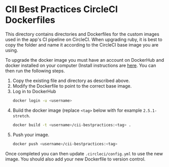 # CII Best Practices CircleCI Dockerfiles

This directory contains directories and Dockerfiles for the custom
images used in the app's CI pipeline on CircleCI.  When upgrading ruby,
it is best to copy the folder and name it according to the CircleCI base
image you are using.

To upgrade the docker image you must have an account on DockerHub and docker
installed on your computer (Install instructions are
[here](https://docs.docker.com/install/). You can then run the following steps.

1. Copy the existing file and directory as described above.
2. Modify the Dockerfile to point to the correct base image.
3. Log in to DockerHub
    ~~~~sh
    docker login -u <username>
    ~~~~
4. Build the docker image (replace `<tag>` below with for example
   `2.5.1-stretch`.
    ~~~~sh
    docker build -t <username>/cii-bestpractices:<tag> .
    ~~~~
5. Push your image.
    ~~~~sh
    docker push <username>/cii-bestpractices:<tag>
    ~~~~

Once completed you can then update `.circleci/config.yml` to use the new image.
You should also add your new Dockerfile to version control.
